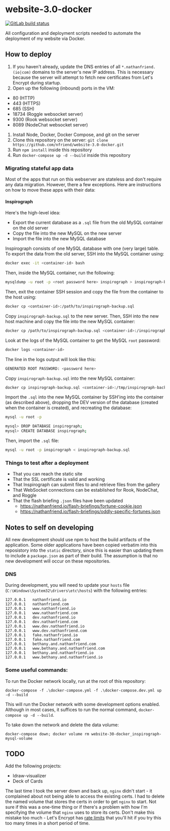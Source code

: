 # website-3.0-docker

<a
  href="https://gitlab.com/nfriend/website-3.0-docker/pipelines/latest"
  target="_blank"><img
  src="https://gitlab.com/nfriend/website-3.0-docker/badges/master/pipeline.svg"
  alt="GitLab build status"></a>

All configuration and deployment scripts needed to automate the deployment of my
website via Docker.

## How to deploy

1. If you haven't already, update the DNS entries of all
   `*.nathanfriend.(io|com)` domains to the server's new IP address. This is
   necessary because the server will attempt to fetch new certificates from
   Let's Encrypt during startup.
1. Open up the following (inbound) ports in the VM:

- 80 (HTTP)
- 443 (HTTPS)
- 685 (SSH)
- 18734 (Roggle websocket server)
- 9300 (Rook websocket server)
- 8089 (NodeChat websocket server)

1. Install Node, Docker, Docker Compose, and git on the server
2. Clone this repository on the server: `git clone https://github.com/nfriend/website-3.0-docker.git`
3. Run `npm install` inside this repository
4. Run `docker-compose up -d --build` inside this repository

### Migrating stateful app data

Most of the apps that run on this webserver are stateless and don't require any
data migration. However, there a few exceptions. Here are instructions on how to
move these apps with their data:

#### Inspirograph

Here's the high-level idea:

- Export the current database as a `.sql` file from the old MySQL container on
  the old server
- Copy the file into the new MySQL on the new server
- Import the file into the new MySQL database

Inspirograph consists of one MySQL database with one (very large) table. To
export the data from the old server, SSH into the MySQL container using:

```bash
docker exec -it <container-id> bash
```

Then, inside the MySQL container, run the following:

```bash
mysqldump -u root -p <root password here> inspirograph > inspirograph-backup.sql
```

Then, exit the container SSH session and copy the file from the container to the
host using:

```bash
docker cp <container-id>:/path/to/inspirograph-backup.sql
```

Copy `inspirograph-backup.sql` to the new server. Then, SSH into the new host
machine and copy the file into the new MySQL container:

```bash
docker cp /path/to/inspirograph-backup.sql <container-id>:/inspirograph-backup.sql
```

Look at the logs of the MySQL container to get the MySQL `root` password:

```bash
docker logs <container-id>
```

The line in the logs output will look like this:

```bash
GENERATED ROOT PASSWORD: <password here>
```

Copy `inspirograph-backup.sql` into the new MySQL container:

```bash
docker cp inspirograph-backup.sql <container-id>:/tmp/inspirograph-backup.sql
```

Import the `.sql` into the new MySQL container by SSH'ing into the container (as
described above), dropping the DEV version of the database (created when the
container is created), and recreating the database:

```bash
mysql -u root -p

mysql> DROP DATABASE inspirograph;
mysql> CREATE DATABASE inspirograph;
```

Then, import the `.sql` file:

```bash
mysql -u root -p inspirograph < inspirograph-backup.sql
```

### Things to test after a deployment

- That you can reach the static site
- That the SSL certificate is valid and working
- That Inspirograph can submit files to and retrieve files from the gallery
- That WebSocket connections can be established for Rook, NodeChat, and Roggle
- That the flash briefing `.json` files have been updated
  - https://nathanfriend.io/flash-briefings/fortune-cookie.json
  - https://nathanfriend.io/flash-briefings/oddly-specific-fortunes.json

## Notes to self on developing

All new development should use npm to host the build artifacts of the
application. Some older applications have been copied verbatim into this
reposistory into the `static` directory, since this is easier than updating them
to include a `package.json` as part of their build. The assumption is that no
new development will occur on these repositories.

### DNS

During development, you will need to update your `hosts` file
(`C:\Windows\System32\drivers\etc\hosts`) with the following entries:

```
127.0.0.1   nathanfriend.io
127.0.0.1   nathanfriend.com
127.0.0.1   www.nathanfriend.io
127.0.0.1   www.nathanfriend.com
127.0.0.1   dev.nathanfriend.io
127.0.0.1   dev.nathanfriend.com
127.0.0.1   www.dev.nathanfriend.io
127.0.0.1   www.dev.nathanfriend.com
127.0.0.1   fake.nathanfriend.io
127.0.0.1   fake.nathanfriend.com
127.0.0.1   bethany.and.nathanfriend.com
127.0.0.1   www.bethany.and.nathanfriend.com
127.0.0.1   bethany.and.nathanfriend.io
127.0.0.1   www.bethany.and.nathanfriend.io
```

### Some useful commands:

To run the Docker network locally, run at the root of this repository:

`docker-compose -f .\docker-compose.yml -f .\docker-compose.dev.yml up -d --build`

This will run the Docker network with some development options enabled. Although
in most cases, it suffices to run the normal command, `docker-compose up -d --build`.

To take down the network and delete the data volume:

`docker-compose down; docker volume rm website-30-docker_inspirograph-mysql-volume`

## TODO

Add the following projects:

- ldraw-visualizer
- Deck of Cards

The last time I took the server down and back up, `nginx` didn't start - it
complained about not being able to access the existing certs. I had to delete
the named volume that stores the certs in order to get `nginx` to start. Not
sure if this was a one-time thing or if there's a problem with how I'm
specifying the volume that `nginx` uses to store its certs. Don't make this
mistake too much - Let's Encrypt has [rate
limits](https://letsencrypt.org/docs/rate-limits/) that you'll hit if you try
this too many times in a short period of time.
